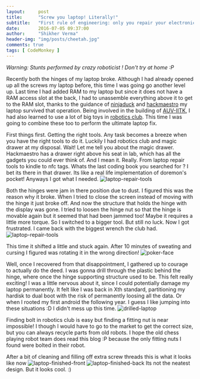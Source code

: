 ```yaml
---
layout:     post
title:      "Screw you laptop! Literally!"
subtitle:   "First rule of engineering: only you repair your electronics!"
date:       2016-07-05 09:37:00
author:     "Shikher Verma"
header-img: "img/posts/cheetah.jpg"
comments: true
tags: [ CodeMonkey ]
---
```

*Warning: Stunts performed by crazy roboticist ! Don't try at home :P*

Recently both the hinges of my laptop broke. Although I had already opened up all the screws my laptop before, this time I was going go another level up. Last time I had added RAM to my laptop but since it does not have a RAM access slot at the back, I had to unassemble everything above it to get to the RAM slot, thanks to the guidance of [ninjaduck](http://www.ninjaducks.in/) and [hackmaestro](https://hackmaster.in/blog/) my laptop survived that operation. Being involved in the building of [AUV-IITK](http://auviitk.com), I had also learned to use a lot of big toys in [robotics club](http://students.iitk.ac.in/roboclub/). This time I was going to combine these too to perform the ultimate laptop fix.  

First things first. Getting the right tools. Any task becomes a breeze when you have the right tools to do it. Luckily I had robotics club and magic drawer at my disposal.
Wait! Let me tell you about the magic drawer. Hackmaestro has a drawer right above his seat in lab, which has all the gadgets you could ever think of. And I mean it. Really. From laptop repair tools to kindle to nfc tags. Whats the last coding book you searched for ? I bet its there in that drawer. Its like a real life implementation of doremon's pocket!
Anyways I got what I needed. ![laptop-repair-tools](/img/posts/laptop-repair-tools.jpg)

Both the hinges were jam in there position due to dust. I figured this was the reason why it broke. When I tried to close the screen instead of moving with the hinge it just broke off. And now the structure that holds the hinge with the display was gone. I tried to loosen the hinge nut so that the hinge is movable again but it seemed that had been jammed too! Maybe it requires a little more torque. So I switched to a bigger tool. But still no luck. Now I got frustrated. I came back with the biggest wrench the club had. ![laptop-repair-tools](/img/posts/nut-crackers.jpg)

This time it shifted a little and stuck again. After 10 minutes of sweating and cursing I figured was rotating it in the wrong direction! ![poker-face](http://3.bp.blogspot.com/-P0jLdct71dQ/T_68DtdyVJI/AAAAAAAAA1E/KsLqdOZrb_A/s1600/Face+palm.jpg)

Well, once I recovered from that disappointment, I gathered up to courage to actually do the deed. I was gonna drill through the plastic behind the hinge, where once the hinge supporting structure used to be. This felt really exciting! I was a little nervous about it, since I could potentially damage my laptop permanently. It felt like I was back in Xth standard, partitioning my hardisk to dual boot with the risk of permanently loosing all the data. Or when I rooted my first android the following year. I guess I like jumping into these situations :D
I didn't mess up this time. ![drilled-laptop](/img/posts/drilled-laptop.jpg)

Finding bolt in robotics club is easy but finding a fitting nut is near impossible! I though I would have to go to the market to get the correct size, but you can always recycle parts from old robots. I hope the old chess playing robot team does read this blog :P because the only fitting nuts I found were bolted in their robot.

After a bit of cleaning and filling off extra screw threads this is what it looks like now ![laptop-finished-front](/img/posts/laptop-finished-front.jpg)
![laptop-finished-back](/img/posts/laptop-finished-back.jpg) Its not the neatest design. But it looks cool. :)
